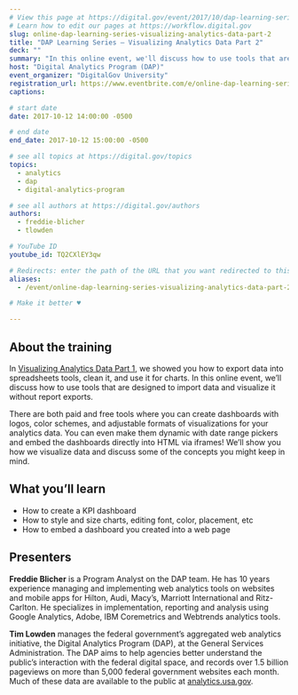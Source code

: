 ```yaml
---
# View this page at https://digital.gov/event/2017/10/dap-learning-series-visualizing-analytics
# Learn how to edit our pages at https://workflow.digital.gov
slug: online-dap-learning-series-visualizing-analytics-data-part-2
title: "DAP Learning Series – Visualizing Analytics Data Part 2"
deck: ""
summary: "In this online event, we'll discuss how to use tools that are designed to import data and visualize it without report exports."
host: "Digital Analytics Program (DAP)"
event_organizer: "DigitalGov University"
registration_url: https://www.eventbrite.com/e/online-dap-learning-series-visualizing-analytics-data-part-2-registration-37759883829
captions: 

# start date
date: 2017-10-12 14:00:00 -0500

# end date
end_date: 2017-10-12 15:00:00 -0500

# see all topics at https://digital.gov/topics
topics: 
  - analytics
  - dap
  - digital-analytics-program

# see all authors at https://digital.gov/authors
authors: 
  - freddie-blicher
  - tlowden

# YouTube ID
youtube_id: TQ2CXlEY3qw

# Redirects: enter the path of the URL that you want redirected to this page
aliases: 
  - /event/online-dap-learning-series-visualizing-analytics-data-part-2/

# Make it better ♥

---
```


## About the training

In [Visualizing Analytics Data Part 1](https://youtu.be/HSJq7OTaF0Q), we showed you how to export data into spreadsheets tools, clean it, and use it for charts. In this online event, we’ll discuss how to use tools that are designed to import data and visualize it without report exports.

There are both paid and free tools where you can create dashboards with logos, color schemes, and adjustable formats of visualizations for your analytics data. You can even make them dynamic with date range pickers and embed the dashboards directly into HTML via iframes! We’ll show you how we visualize data and discuss some of the concepts you might keep in mind.

## What you’ll learn

- How to create a KPI dashboard
- How to style and size charts, editing font, color, placement, etc
- How to embed a dashboard you created into a web page

## Presenters

**Freddie Blicher** is a Program Analyst on the DAP team. He has 10 years experience managing and implementing web analytics tools on websites and mobile apps for Hilton, Audi, Macy’s, Marriott International and Ritz-Carlton. He specializes in implementation, reporting and analysis using Google Analytics, Adobe, IBM Coremetrics and Webtrends analytics tools.

**Tim Lowden** manages the federal government’s aggregated web analytics initiative, the Digital Analytics Program (DAP), at the General Services Administration. The DAP aims to help agencies better understand the public’s interaction with the federal digital space, and records over 1.5 billion pageviews on more than 5,000 federal government websites each month. Much of these data are available to the public at [analytics.usa.gov](https://analytics.usa.gov).
